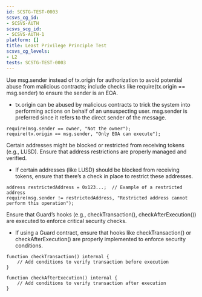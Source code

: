 ```yaml
---
id: SCSTG-TEST-0003
scsvs_cg_id:
- SCSVS-AUTH
scsvs_scg_id:
- SCSVS-AUTH-1
platform: []
title: Least Privilege Principle Test
scsvs_cg_levels:
- L2
tests: SCSTG-TEST-0003 
---
```


Use msg.sender instead of tx.origin for authorization to avoid potential abuse from malicious contracts; include checks like require(tx.origin == msg.sender) to ensure the sender is an EOA.

- tx.origin can be abused by malicious contracts to trick the system into performing actions on behalf of an unsuspecting user. msg.sender is preferred since it refers to the direct sender of the message.
```solidity
require(msg.sender == owner, "Not the owner");
require(tx.origin == msg.sender, "Only EOA can execute");
```

Certain addresses might be blocked or restricted from receiving tokens (e.g., LUSD). Ensure that address restrictions are properly managed and verified.

- If certain addresses (like LUSD) should be blocked from receiving tokens, ensure that there’s a check in place to restrict these addresses.
```solidity
address restrictedAddress = 0x123...;  // Example of a restricted address
require(msg.sender != restrictedAddress, "Restricted address cannot perform this operation");
```


Ensure that Guard’s hooks (e.g., checkTransaction(), checkAfterExecution()) are executed to enforce critical security checks.

- If using a Guard contract, ensure that hooks like checkTransaction() or checkAfterExecution() are properly implemented to enforce security conditions.
```solidity
function checkTransaction() internal {
    // Add conditions to verify transaction before execution
}

function checkAfterExecution() internal {
    // Add conditions to verify transaction after execution
}
```
